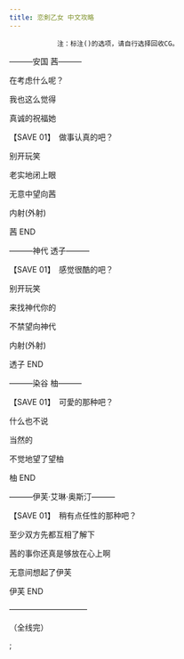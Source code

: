 ```yaml
---
title: 恋剣乙女 中文攻略
---
```


                注：标注()的选项，请自行选择回收CG。



&mdash;&mdash;&mdash;安国 茜&mdash;&mdash;&mdash;



在考虑什么呢？

我也这么觉得

真诚的祝福她



【SAVE 01】　做事认真的吧？



别开玩笑

老实地闭上眼

无意中望向茜

内射(外射)



茜 END



&mdash;&mdash;&mdash;神代 透子&mdash;&mdash;&mdash;



【SAVE 01】　感觉很酷的吧？



别开玩笑

来找神代你的

不禁望向神代

内射(外射)



透子 END



&mdash;&mdash;&mdash;染谷 柚&mdash;&mdash;&mdash;



【SAVE 01】　可愛的那种吧？



什么也不说

当然的

不觉地望了望柚



柚 END



&mdash;&mdash;&mdash;伊芙&middot;艾琳&middot;奥斯汀&mdash;&mdash;&mdash;



【SAVE 01】　稍有点任性的那种吧？



至少双方先都互相了解下

茜的事你还真是够放在心上啊

无意间想起了伊芙



伊芙 END



&mdash;&mdash;&mdash;&mdash;&mdash;&mdash;&mdash;&mdash;&mdash;&mdash;



（全线完）

 ;


              
